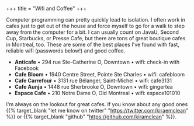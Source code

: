 +++
title = "Wifi and Coffee"
+++

Computer programming can pretty quickly lead to isolation. I often work in cafes just to get out of the house and force myself to go for a walk to step away from the computer for a bit. I can usually count on JavaU, Second Cup, Starbucks, or Presse Cafe, but there are tons of great boutique cafes in Montreal, too. These are some of the best places I've found with fast, reliable wifi (passwords below!) and good coffee.

- **Anticafe** • 294 rue Ste-Catherine O, Downtown • wifi: check-in with Facebook
- **Cafe Bloom** • 1940 Centre Street, Pointe Ste Charles • wifi: cafebloom
- **Cafe Carrefour** • 3131 rue Bélanger, Saint-Michel • wifi: cafe3131
- **Cafe Aunja** • 1448 rue Sherbrooke O, Downtown • wifi: gingertea
- **Espace Cafe** • 210 Notre Dame O, Old Montreal • wifi: espace101010

I'm always on the lookout for great cafes. If you know about any good ones {{% target_blank "let me know on twitter" "https://twitter.com/kiraemclean" %}} or {{% target_blank "github" "https://github.com/kiramclean" %}}.
